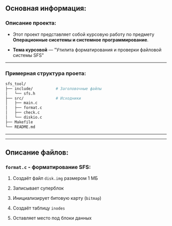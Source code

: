 ## Основная информация:

### Описание проекта:
- Этот проект представляет собой курсовую работу по предмету **Операционные сисетемы и системное программирование**. 

- **Тема курсовой** — "Утилита форматирования и проверки файловой системы SFS"

---

### Примерная структура проета:
``` bash
sfs_tool/
├── include/          # Заголовочные файлы
│   └── sfs.h
├── src/              # Исходники
│   ├── main.c
│   ├── format.c
│   ├── check.c
│   └── diskio.c
├── Makefile
└── README.md
```
---
---
## Описание файлов:

### ```format.c``` - форматирование SFS:
1. Создаёт файл ```disk.img``` размером 1 МБ

2. Записывает суперблок

3. Инициализирует битовую карту (```bitmap```)

4. Создаёт таблицу ```inodes```

5. Оставляет место под блоки данных